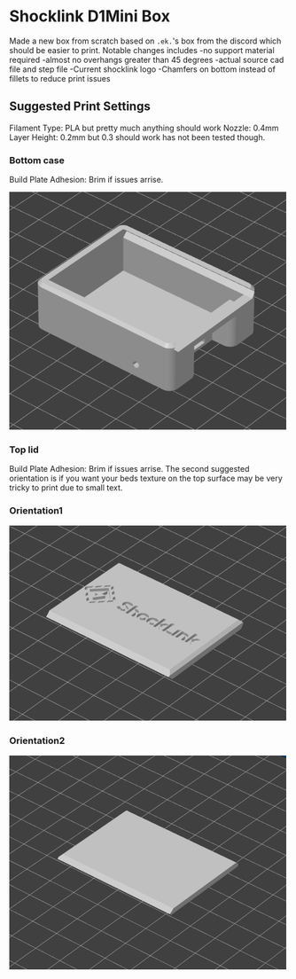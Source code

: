 # Shocklink D1Mini Box
Made a new box from scratch based on `.ek.`'s box from the discord which should be easier to print.
Notable changes includes
-no support material required
-almost no overhangs greater than 45 degrees
-actual source cad file and step file 
-Current shocklink logo
-Chamfers on bottom instead of fillets to reduce print issues

## Suggested Print Settings
Filament Type: PLA but pretty much anything should work
Nozzle: 0.4mm
Layer Height: 0.2mm but 0.3 should work has not been tested though.

### Bottom case
Build Plate Adhesion: Brim if issues arrise.

<img src="Images/BottomCaseSuggestedOrientation.png" width="500">

### Top lid
Build Plate Adhesion: Brim if issues arrise.
The second suggested orientation is if you want your beds texture on the top surface may be very tricky to print due to small text.
### Orientation1
<img src="Images/TopLidSuggestedOrientation1.png" width="500">

### Orientation2
<img src="Images/TopLidSuggestedOrientation2.png" width="500">
